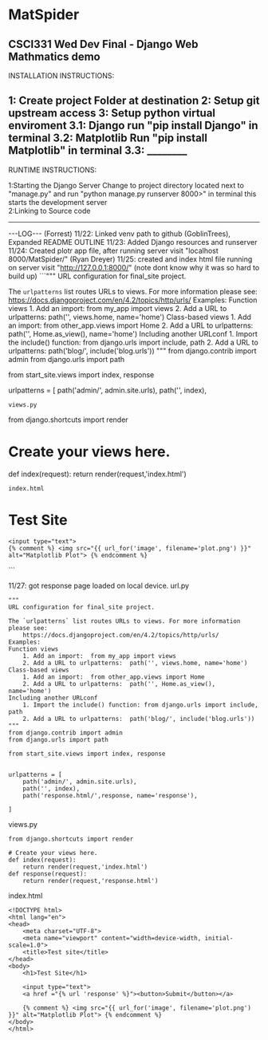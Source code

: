 # MatSpider
CSCI331 Wed Dev Final - Django Web Mathmatics demo
---------------------
INSTALLATION INSTRUCTIONS:

1: Create project Folder at destination
2: Setup git upstream access
3: Setup python virtual enviroment
    3.1: Django
        run "pip install Django" in terminal
    3.2: Matplotlib
        Run "pip install Matplotlib" in terminal
    3.3: ________   
---------------------
RUNTIME INSTRUCTIONS:
    
1:Starting the Django Server 
    Change to project directory located next to "manage.py" and run 
    "python manage.py runserver 8000>" in terminal
    this starts the development server  
2:Linking to Source code

----------------------

---LOG---
(Forrest)
11/22: Linked venv path to github (GoblinTrees), Expanded README OUTLINE
11/23: Added Django resources and runserver
11/24: Created plotr app file, after running server visit "localhost 8000/MatSpider/"
(Ryan Dreyer)
11/25: created and index html file running on server visit "http://127.0.0.1:8000/" (note dont know why it was so hard to build up) ```"""
URL configuration for final_site project.

The `urlpatterns` list routes URLs to views. For more information please see:
    https://docs.djangoproject.com/en/4.2/topics/http/urls/
Examples:
Function views
    1. Add an import:  from my_app import views
    2. Add a URL to urlpatterns:  path('', views.home, name='home')
Class-based views
    1. Add an import:  from other_app.views import Home
    2. Add a URL to urlpatterns:  path('', Home.as_view(), name='home')
Including another URLconf
    1. Import the include() function: from django.urls import include, path
    2. Add a URL to urlpatterns:  path('blog/', include('blog.urls'))
"""
from django.contrib import admin
from django.urls import path

from start_site.views import index, response


urlpatterns = [
    path('admin/', admin.site.urls),
    path('', index),

```
views.py
```
from django.shortcuts import render

# Create your views here.
def index(request):
    return render(request,'index.html')
```
index.html
```
<!DOCTYPE html>
<html lang="en">
<head>
    <meta charset="UTF-8">
    <meta name="viewport" content="width=device-width, initial-scale=1.0">
    <title>Test site</title>
</head>
<body>
    <h1>Test Site</h1>
    
    <input type="text">
    {% comment %} <img src="{{ url_for('image', filename='plot.png') }}" alt="Matplotlib Plot"> {% endcomment %}
</body>
</html>
```

11/27: got response page loaded on local device. 
url.py
```
"""
URL configuration for final_site project.

The `urlpatterns` list routes URLs to views. For more information please see:
    https://docs.djangoproject.com/en/4.2/topics/http/urls/
Examples:
Function views
    1. Add an import:  from my_app import views
    2. Add a URL to urlpatterns:  path('', views.home, name='home')
Class-based views
    1. Add an import:  from other_app.views import Home
    2. Add a URL to urlpatterns:  path('', Home.as_view(), name='home')
Including another URLconf
    1. Import the include() function: from django.urls import include, path
    2. Add a URL to urlpatterns:  path('blog/', include('blog.urls'))
"""
from django.contrib import admin
from django.urls import path

from start_site.views import index, response


urlpatterns = [
    path('admin/', admin.site.urls),
    path('', index),
    path('response.html/',response, name='response'),
    
]
```
views.py
```
from django.shortcuts import render

# Create your views here.
def index(request):
    return render(request,'index.html')
def response(request):
    return render(request,'response.html')
```
index.html
```
<!DOCTYPE html>
<html lang="en">
<head>
    <meta charset="UTF-8">
    <meta name="viewport" content="width=device-width, initial-scale=1.0">
    <title>Test site</title>
</head>
<body>
    <h1>Test Site</h1>
    
    <input type="text">
    <a href ="{% url 'response' %}"><button>Submit</button></a>

    {% comment %} <img src="{{ url_for('image', filename='plot.png') }}" alt="Matplotlib Plot"> {% endcomment %}
</body>
</html>
```

